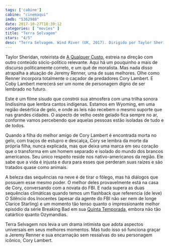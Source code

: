 ```yaml
---
tags: ['cabine']
cabine: "cinemaqui"
imdb: "5362988"
date: 2017-10-27T18:39:12
categories: [ "movies" ]
title: "Terra Selvagem"
stars: "4/5"
desc: "Terra Selvagem. Wind River (UK, 2017). Dirigido por Taylor Sheridan. Escrito por Taylor Sheridan. Com Kelsey Asbille (Natalie), Jeremy Renner (Cory Lambert), Julia Jones (Wilma), Teo Briones (Casey), Apesanahkwat (Dan Crowheart), Graham Greene (Ben), Elizabeth Olsen (Jane Banner), Tantoo Cardinal (Alice Crowheart), Eric Lange (Dr. Whitehurst)."
---
```

Taylor Sheridan, roteirista de [A Qualquer Custo](/a-qualquer-custo), estreia na direção com outro conteúdo sócio-político relevante. Aqui há um pouquinho a mais de discurso politicamente correto, e um quê de moralista. Mas nada disso atrapalha a atuação de Jeremy Renner, uma de suas melhores. Olhe como Renner incorpora totalmente o caçador de predadores Cory Lambert. E Coby Lambert merecerá ser um nome de personagem digno de ser lembrado no futuro.

Este é um filme sisudo que constrói sua atmosfera com uma trilha sonora lindíssima que lembra cantos indígenas. Estamos em Wyoming, em uma região desértica de gelo, e onde as leis não recebem o mesmo suporte que nas grandes cidades. O aspecto de velho oeste gelado fica sempre no ar, conforme vamos percebendo que aquelas pessoas estão isoladas de tudo e de todos.

Quando a filha do melhor amigo de Cory Lambert é encontrada morta no gelo, com traços de estupro e descalça, Cory se lembra da morte da própria filha, nunca explicada, mas que deixa uma marca em seu coração que o transforma em um homem separado e isolado do mundo dos brancos americanos. Seu único respeito reside nos nativo-americanos da região. Ele sabe que a vida é injusta e dura para esses que perderam suas raízes e são tratados quase como animais.

A beleza das sequências na neve é de tirar o fôlego, mas há diálogos que possuem esse mesmo poder. O melhor deles provavelmente está na casa de Cory, conversando com a novata do FBI. E nada supera as duas sequências climáticas quando temos um flashback que referencia (de leve) O Silêncio dos Inocentes (apesar da agente do FBI não ser nem de longe Clarice Starling) e um momento tão tenso quanto o impressionante melhor episódio da série Breaking Bad em sua [Quinta Temporada](/breaking-bad-s05), embora não tão catártico quanto Ozymandias.

Terra Selvagem nos leva a um drama intimista que adota aspectos universais em seus melhores momentos. Mas tudo isso só funciona graçar a Jeremy Renner e sua encarnação sem ressalvas do seu personagem icônico, Cory Lambert.
